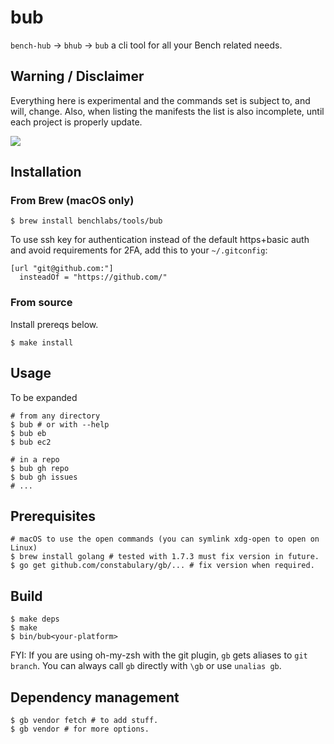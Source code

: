 # bub

`bench-hub` -> `bhub` -> `bub` a cli tool for all your Bench related needs.

## Warning / Disclaimer

Everything here is experimental and the commands set is subject to, and will,
change. Also, when listing the manifests the list is also incomplete, until each
project is properly update.

![](https://upload.wikimedia.org/wikipedia/commons/thumb/3/3f/Lil_Bub_2013_%28crop_for_thumb%29.jpg/440px-Lil_Bub_2013_%28crop_for_thumb%29.jpg)

## Installation

### From Brew (macOS only)
    $ brew install benchlabs/tools/bub

To use ssh key for authentication instead of the default https+basic auth and
avoid requirements for 2FA, add this to your `~/.gitconfig`:

```
[url "git@github.com:"]
  insteadOf = "https://github.com/"
```

### From source

Install prereqs below.

    $ make install

## Usage

To be expanded

    # from any directory
    $ bub # or with --help
    $ bub eb
    $ bub ec2

    # in a repo
    $ bub gh repo
    $ bub gh issues
    # ...

## Prerequisites

    # macOS to use the open commands (you can symlink xdg-open to open on Linux)
    $ brew install golang # tested with 1.7.3 must fix version in future.
    $ go get github.com/constabulary/gb/... # fix version when required.

## Build

    $ make deps
    $ make
    $ bin/bub<your-platform>

FYI: If you are using oh-my-zsh with the git plugin, `gb` gets aliases to `git branch`. You
can always call `gb` directly with `\gb` or use `unalias gb`.

## Dependency management

    $ gb vendor fetch # to add stuff.
    $ gb vendor # for more options.
